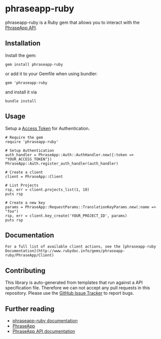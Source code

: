 # phraseapp-ruby

phraseapp-ruby is a Ruby gem that allows you to interact with the [PhraseApp API](http://docs.phraseapp.com/api/v2/). 

## Installation

Install the gem:

    gem install phraseapp-ruby

or add it to your Gemfile when using bundler:

    gem 'phraseapp-ruby

and install it via

    bundle install

## Usage

Setup a [Access Token](https://phraseapp.com/me/oauth_access_tokens) for Authentication. 

	# Require the gem
    require 'phraseapp-ruby'

    # Setup Authentication 
    auth_handler = PhraseApp::Auth::AuthHandler.new({:token => "YOUR_ACCESS_TOKEN"})
    PhraseApp::Auth.register_auth_handler(auth_handler)

    # Create a client
    client = PhraseApp::Client

    # List Projects
    rsp, err = client.projects_list(1, 10)
    puts rsp

    # Create a new key
    params = PhraseApp::RequestParams::TranslationKeyParams.new(:name => "foo")
    rsp, err = client.key_create('YOUR_PROJECT_ID', params)
    puts rsp


## Documentation

    For a full list of available client actions, see the [phraseapp-ruby Documentation](http://www.rubydoc.info/gems/phraseapp-ruby/PhraseApp/Client)

## Contributing 

This library is auto-generated from templates that run against a API specification file. Therefore we can not accept any pull requests in this repository. Please use the [GitHub Issue Tracker](https://github.com/phrase/phraseapp-ruby/issues) to report bugs.


## Further reading

* [phraseapp-ruby documentation](http://www.rubydoc.info/gems/phraseapp-ruby)
* [PhraseApp](https://phraseapp.com)
* [PhraseApp API documentation](http://docs.phraseapp.com/api/v2/)